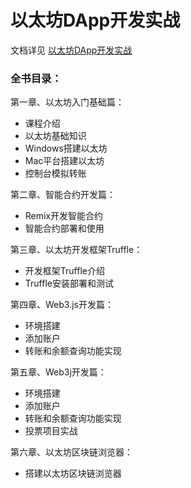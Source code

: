 # 以太坊DApp开发实战

文档详见 [以太坊DApp开发实战](https://eth-dev-docs.readthedocs.io/en/latest/)

### 全书目录：

第一章、以太坊入门基础篇：

- 课程介绍
- 以太坊基础知识
- Windows搭建以太坊
- Mac平台搭建以太坊
- 控制台模拟转账

第二章、智能合约开发篇：

- Remix开发智能合约
- 智能合约部署和使用


第三章、以太坊开发框架Truffle：

- 开发框架Truffle介绍
- Truffle安装部署和测试


第四章、Web3.js开发篇：

- 环境搭建
- 添加账户
- 转账和余额查询功能实现

第五章、Web3j开发篇：

- 环境搭建
- 添加账户
- 转账和余额查询功能实现
- 投票项目实战

第六章、以太坊区块链浏览器：
- 搭建以太坊区块链浏览器
